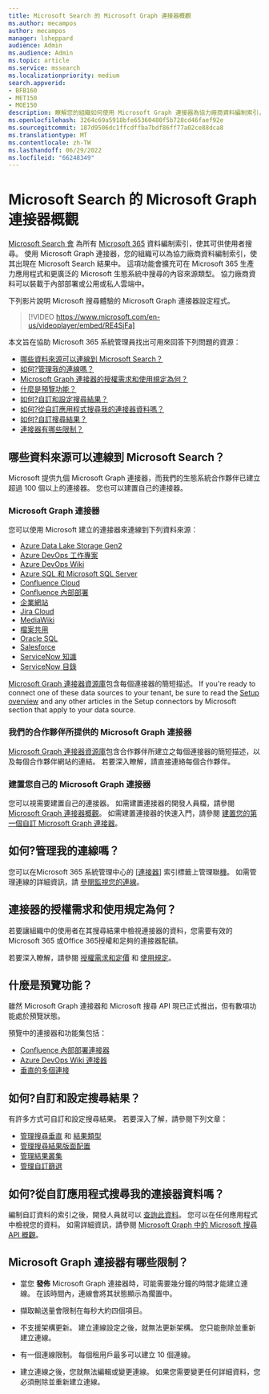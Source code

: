 ```yaml
---
title: Microsoft Search 的 Microsoft Graph 連接器概觀
ms.author: mecampos
author: mecampos
manager: lsheppard
audience: Admin
ms.audience: Admin
ms.topic: article
ms.service: mssearch
ms.localizationpriority: medium
search.appverid:
- BFB160
- MET150
- MOE150
description: 瞭解您的組織如何使用 Microsoft Graph 連接器為協力廠商資料編制索引，使其出現在 Microsoft Search 結果中。
ms.openlocfilehash: 3264c69a5918bfe65360480f5b728cd46faef92e
ms.sourcegitcommit: 187d9506dc1ffcdffba7bdf86ff77a02ce88dca8
ms.translationtype: MT
ms.contentlocale: zh-TW
ms.lasthandoff: 06/29/2022
ms.locfileid: "66248349"
---
```

<!---Previous ms.author: monaray --->

# <a name="microsoft-graph-connectors-overview-for-microsoft-search"></a>Microsoft Search 的 Microsoft Graph 連接器概觀

[Microsoft Search 會](./overview-microsoft-search.md) 為所有 [Microsoft 365](https://www.microsoft.com/microsoft-365) 資料編制索引，使其可供使用者搜尋。 使用 Microsoft Graph 連接器，您的組織可以為協力廠商資料編制索引，使其出現在 Microsoft Search 結果中。 這項功能會擴充可在 Microsoft 365 生產力應用程式和更廣泛的 Microsoft 生態系統中搜尋的內容來源類型。 協力廠商資料可以裝載于內部部署或公用或私人雲端中。

下列影片說明 Microsoft 搜尋體驗的 Microsoft Graph 連接器設定程式。

> [!VIDEO https://www.microsoft.com/en-us/videoplayer/embed/RE4SjFa]

<!---link Microsoft Graph reference in line 19 when we have access to relevant documentation--->

本文旨在協助 Microsoft 365 系統管理員找出可用來回答下列問題的資源：

* [哪些資料來源可以連線到 Microsoft Search？](#what-data-sources-can-be-connected-to-microsoft-search)
* [如何?管理我的連線嗎？](#how-do-i-manage-my-connections)
* [Microsoft Graph 連接器的授權需求和使用規定為何？](#what-are-the-license-requirements-and-terms-of-use-for-connectors)
* [什麼是預覽功能？](#what-are-the-preview-features)
* [如何?自訂和設定搜尋結果？](#how-do-i-customize-and-configure-search-results)
* [如何?從自訂應用程式搜尋我的連接器資料嗎？](#how-do-i-search-my-connector-data-from-a-custom-application)
* [如何?自訂搜尋結果？](#how-do-i-customize-and-configure-search-results)
* [連接器有哪些限制？](#what-are-the-limitations-of-microsoft-graph-connectors)

<!---Add Value, scenario, example, and/or graphic in December updates--->
<!---Probably remove architecture section below
## Architecture

The following architectural diagram of the Microsoft Graph platform shows how Graph connector content flows through content indexing to user results in [Microsoft Search](./overview-microsoft-search.md) clients. The rest of this section explains each of the key building blocks in the diagram.

![Diagram: on-premises and cloud-based data is pulled by connectors and indexed by the Microsoft Search API, and then the Microsoft Search service delivers the results to users.](media/connectors-overview/highlevel-connectors.png)
Graph connectors can pull data from cloud-based (SaaS) data sources and on-premises data stores. The above diagram shows connections to only two data sources, but you can add connections to up ten sources per tenant.

The Microsoft Graph Connectors API instantiates one connection per data source. Then, the API indexes and stores the data. Established connections interact with Microsoft Search, so users can get search results.

You can use the Microsoft 365 [admin center](https://admin.microsoft.com) to setup and manage any of the Graph connectors by Microsoft. The admin center has a simple user interface that makes it easy to establish the connection to your data source, and monitor connection status and utilization.

***Edit paragraph below***
To create a **connection** to a data source, admins need authenticated access to the data and the entire content repository. The data is fed to the graph connector service for indexing.--->

## <a name="what-data-sources-can-be-connected-to-microsoft-search"></a>哪些資料來源可以連線到 Microsoft Search？

Microsoft 提供九個 Microsoft Graph 連接器，而我們的生態系統合作夥伴已建立超過 100 個以上的連接器。 您也可以建置自己的連接器。

### <a name="microsoft-graph-connectors-by-microsoft"></a>Microsoft Graph 連接器

您可以使用 Microsoft 建立的連接器來連線到下列資料來源：

<!---Add links below when new docs are created--->
* [Azure Data Lake Storage Gen2](azure-data-lake-connector.md)
* [Azure DevOps 工作專案](azure-devops-connector.md)
* [Azure DevOps Wiki](azure-devops-wiki-connector.md)
* [Azure SQL 和 Microsoft SQL Server](MSSQL-connector.md)
* [Confluence Cloud](confluence-cloud-connector.md)
* [Confluence 內部部署](confluence-onpremises-connector.md)
* [企業網站](enterprise-web-connector.md)
* [Jira Cloud](jira-connector.md)
* [MediaWiki](mediawiki-connector.md)
* [檔案共用](fileshare-connector.md)
* [Oracle SQL](OracleSQL-connector.md)
* [Salesforce](salesforce-connector.md)
* [ServiceNow 知識](servicenow-knowledge-connector.md)
* [ServiceNow 目錄](servicenow-catalog-connector.md)

[Microsoft Graph 連接器資源庫](https://www.microsoft.com/microsoft-search/connectors)包含每個連接器的簡短描述。 If you're ready to connect one of these data sources to your tenant, be sure to read the [Setup overview](configure-connector.md) and any other articles in the Setup connectors by Microsoft section that apply to your data source.

### <a name="microsoft-graph-connectors-by-our-partners"></a>我們的合作夥伴所提供的 Microsoft Graph 連接器

[Microsoft Graph 連接器資源庫](https://www.microsoft.com/microsoft-search/connectors)包含合作夥伴所建立之每個連接器的簡短描述，以及每個合作夥伴網站的連結。 若要深入瞭解，請直接連絡每個合作夥伴。

### <a name="build-your-own-microsoft-graph-connector"></a>建置您自己的 Microsoft Graph 連接器

您可以視需要建置自己的連接器。 如需建置連接器的開發人員檔，請參閱 [Microsoft Graph 連接器概觀](/graph/connecting-external-content-connectors-overview)。 如需建置連接器的快速入門，請參閱 [建置您的第一個自訂 Microsoft Graph 連接器](/graph/connecting-external-content-build-quickstart)。

## <a name="how-do-i-manage-my-connections"></a>如何?管理我的連線嗎？

您可以在Microsoft 365 系統管理中心的 [[連接器](https://admin.microsoft.com/Adminportal/Home#/MicrosoftSearch/Connectors)] 索引標籤上管理聯[機](https://admin.microsoft.com/)。 如需管理連線的詳細資訊，請 [參閱監視您的連線](manage-connector.md)。

## <a name="what-are-the-license-requirements-and-terms-of-use-for-connectors"></a>連接器的授權需求和使用規定為何？

若要讓組織中的使用者在其搜尋結果中檢視連接器的資料，您需要有效的 Microsoft 365 或Office 365授權和足夠的連接器配額。

若要深入瞭解，請參閱 [授權需求和定價](licensing.md) 和 [使用規定](terms-of-use.md)。

## <a name="what-are-the-preview-features"></a>什麼是預覽功能？

雖然 Microsoft Graph 連接器和 Microsoft 搜尋 API 現已正式推出，但有數項功能處於預覽狀態。

預覽中的連接器和功能集包括：

* [Confluence 內部部署連接器](confluence-onpremises-connector.md)
* [Azure DevOps Wiki 連接器](azure-devops-wiki-connector.md)
* [垂直的多個連接](customize-search-page.md#multiple-connections-in-a-vertical)

## <a name="how-do-i-customize-and-configure-search-results"></a>如何?自訂和設定搜尋結果？

有許多方式可自訂和設定搜尋結果。 若要深入了解，請參閱下列文章：

* [管理搜尋垂直](manage-verticals.md) 和 [結果類型](manage-result-types.md)
* [管理搜尋結果版面配置](customize-results-layout.md)
* [管理結果叢集](result-cluster.md)
* [管理自訂篩選](custom-filters.md)

## <a name="how-do-i-search-my-connector-data-from-a-custom-application"></a>如何?從自訂應用程式搜尋我的連接器資料嗎？

編制自訂資料的索引之後，開發人員就可以 [查詢此資料](/graph/search-concept-custom-types)。 您可以在任何應用程式中檢視您的資料。 如需詳細資訊，請參閱 [Microsoft Graph 中的 Microsoft 搜尋 API 概觀](/graph/search-concept-overview)。

## <a name="what-are-the-limitations-of-microsoft-graph-connectors"></a>Microsoft Graph 連接器有哪些限制？

* 當您 **發佈** Microsoft Graph 連接器時，可能需要幾分鐘的時間才能建立連線。 在該時間內，連線會將其狀態顯示為擱置中。

* 擷取輸送量會限制在每秒大約四個項目。

* 不支援架構更新。 建立連線設定之後，就無法更新架構。 您只能刪除並重新建立連線。

* 有一個連線限制。 每個租用戶最多可以建立 10 個連線。

* 建立連線之後，您就無法編輯或變更連線。 如果您需要變更任何詳細資料，您必須刪除並重新建立連線。
